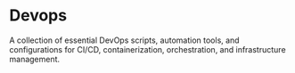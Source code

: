 # Devops
A collection of essential DevOps scripts, automation tools, and configurations for CI/CD, containerization, orchestration, and infrastructure management.
